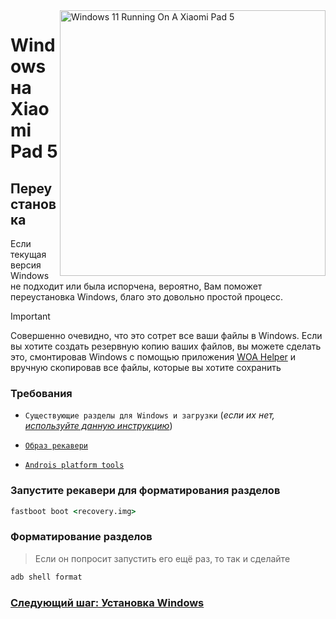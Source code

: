 ﻿<img align="right" src="https://raw.githubusercontent.com/erdilS/Port-Windows-11-Xiaomi-Pad-5/main/nabu.png" width="425" alt="Windows 11 Running On A Xiaomi Pad 5">


# Windows на Xiaomi Pad 5

## Переустановка
Если текущая версия Windows не подходит или была испорчена, вероятно, Вам поможет переустановка Windows, благо это довольно простой процесс.

> [!IMPORTANT]
> Совершенно очевидно, что это сотрет все ваши файлы в Windows. Если вы хотите создать резервную копию ваших файлов, вы можете сделать это, смонтировав Windows с помощью приложения [WOA Helper](https://github.com/erdilS/Port-Windows-11-Xiaomi-Pad-5/releases/download/dualboot/woahelper.apk) и вручную скопировав все файлы, которые вы хотите сохранить

### Требования

- ```Существующие разделы для Windows и загрузки``` (*если их нет, [используйте данную инструкцию](/guide/Russian/partition-ru.md)*)
  
- [```Образ рекавери```](https://github.com/erdilS/Port-Windows-11-Xiaomi-Pad-5/releases/download/1.0/recovery.img)
  
- [```Androis platform tools```](https://developer.android.com/studio/releases/platform-tools)



### Запустите рекавери для форматирования разделов

```cmd
fastboot boot <recovery.img>
```

### Форматирование разделов
> Если он попросит запустить его ещё раз, то так и сделайте

```cmd
adb shell format
```


### [Следующий шаг: Установка Windows](/guide/Russian/3-install-ru.md#Запустите-msc)
